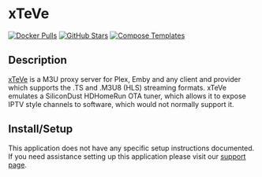 # xTeVe

[![Docker Pulls](https://img.shields.io/docker/pulls/dnsforge/xteve?style=flat-square&color=607D8B&label=docker%20pulls&logo=docker)](https://hub.docker.com/r/dnsforge/xteve)
[![GitHub Stars](https://img.shields.io/github/stars/xteve-project/xTeVe?style=flat-square&color=607D8B&label=github%20stars&logo=github)](https://github.com/xteve-project/xTeVe)
[![Compose Templates](https://img.shields.io/static/v1?style=flat-square&color=607D8B&label=compose&message=templates)](https://github.com/GhostWriters/DockSTARTer/tree/main/compose/.apps/xteve)

## Description

[xTeVe](https://xteve.de/) is a M3U proxy server for Plex, Emby and any client
and provider which supports the .TS and .M3U8 (HLS) streaming formats. xTeVe
emulates a SiliconDust HDHomeRun OTA tuner, which allows it to expose IPTV style
channels to software, which would not normally support it.

## Install/Setup

This application does not have any specific setup instructions documented. If
you need assistance setting up this application please visit our
[support page](https://dockstarter.com/basics/support/).
